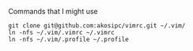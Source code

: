 Commands that I might use

```
git clone git@github.com:akosipc/vimrc.git ~/.vim/
ln -nfs ~/.vim/.vimrc ~/.vimrc
ln -nfs ~/.vim/.profile ~/.profile
```
